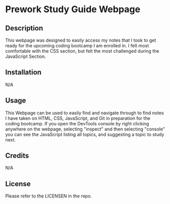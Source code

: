 # Prework Study Guide Webpage

## Description

This webpage was designed to easily access my notes that I took to get ready for the upcoming coding bootcamp I am enrolled in. I felt most comfortable with the CSS section, but felt the most challenged during the JavaScript Section.

## Installation

N/A

## Usage

This Webpage can be used to easily find and navigate through to find notes I have taken on HTML, CSS, JavaScript, and Git in preparation for the coding bootcamp. If you open the DevTools console by right clicking anywhere on the webpage, selecting "inspect" and then selecting "console" you can see the JavaScript listing all topics, and suggesting a topic to study next. 

## Credits

N/A

## License

Please refer to the LICENSEN in the repo.
